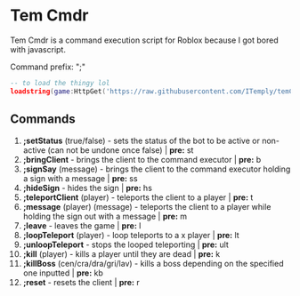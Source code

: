 <h1>Tem Cmdr</h1>

Tem Cmdr is a command execution script for Roblox because I got bored with javascript.

Command prefix: ";"

```lua
-- to load the thingy lol
loadstring(game:HttpGet('https://raw.githubusercontent.com/ITemply/temCmdr/main/main.lua'))()
```

<h2>Commands</h2>

1. <b>;setStatus</b> (true/false) - sets the status of the bot to be active or non-active (can not be undone once false) | <b>pre:</b> st
2. <b>;bringClient</b> - brings the client to the command executor | <b>pre:</b> b
3. <b>;signSay</b> (message) - brings the client to the command executor holding a sign with a message | <b>pre:</b> ss
4. <b>;hideSign</b> - hides the sign | <b>pre:</b> hs
5. <b>;teleportClient</b> (player) - teleports the client to a player | <b>pre:</b> t
6. <b>;message</b> (player) (message) - teleports the client to a player while holding the sign out with a message | <b>pre:</b> m
7. <b>;leave</b> - leaves the game | <b>pre:</b> l
8. <b>;loopTeleport</b> (player) - loop teleports to a x player | <b>pre:</b> lt
9. <b>;unloopTeleport</b> - stops the looped teleporting | <b>pre:</b> ult
10. <b>;kill</b> (player) - kills a player until they are dead | <b>pre:</b> k
11. <b>;killBoss</b> (cen/cra/dra/gri/lav) - kills a boss depending on the specified one inputted | <b>pre:</b> kb
12. <b>;reset</b> - resets the client | <b>pre:</b> r
